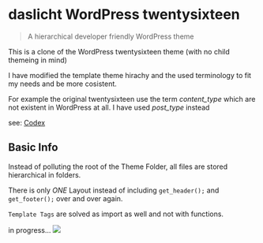 # daslicht WordPress twentysixteen

> A hierarchical developer friendly WordPress theme 

This is a clone of the WordPress twentysixteen theme (with no child themeing in mind)

I have modified the template theme hirachy and the used terminology to fit my needs and be more cosistent.

For example the original twentysixteen use the term *content_type* which are not existent in WordPress at all. 
I have used *post_type* instead

see: 
[Codex](https://codex.wordpress.org/Post_Types)

## Basic Info
Instead of polluting the root of the Theme Folder, all files are stored hierarchical in folders.

There is only *ONE* Layout instead of including ```get_header();``` and ```get_footer();``` over and over again.  

`Template Tags` are solved as import as well and not with functions. 

in progress... ![](http://www.ajaxload.info/cache/FF/FF/FF/00/00/00/1-0.gif) 
